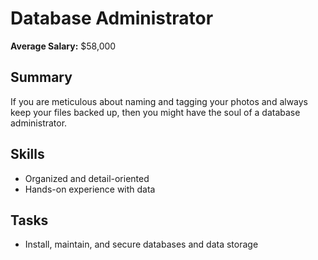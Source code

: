 # Database Administrator

**Average Salary:** $58,000

## Summary

If you are meticulous about naming and tagging your photos and always keep your files backed up, then you might have the soul of a database administrator.

## Skills

- Organized and detail-oriented
- Hands-on experience with data

## Tasks

- Install, maintain, and secure databases and data storage
